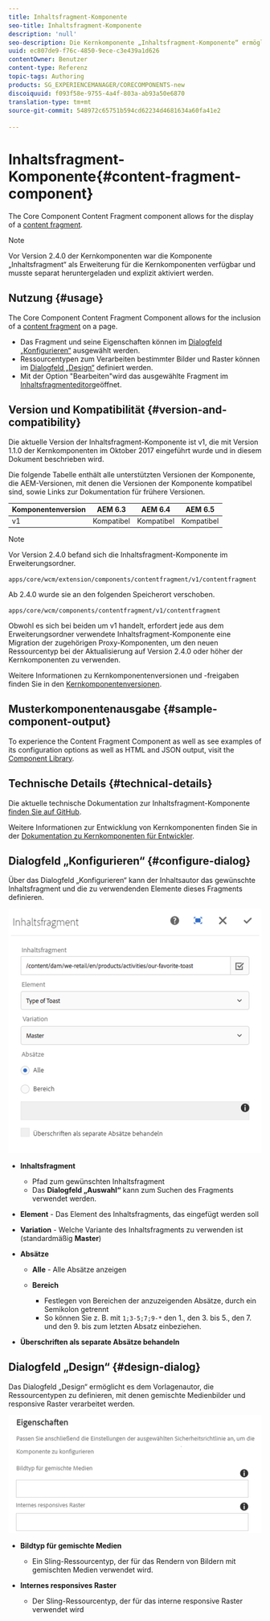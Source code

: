 ```yaml
---
title: Inhaltsfragment-Komponente
seo-title: Inhaltsfragment-Komponente
description: 'null'
seo-description: Die Kernkomponente „Inhaltsfragment-Komponente“ ermöglicht die Anzeige eines Inhaltsfragments.
uuid: ec807de9-f76c-4850-9ece-c3e439a1d626
contentOwner: Benutzer
content-type: Referenz
topic-tags: Authoring
products: SG_EXPERIENCEMANAGER/CORECOMPONENTS-new
discoiquuid: f093f58e-9755-4a4f-803a-ab93a50e6870
translation-type: tm+mt
source-git-commit: 548972c65751b594cd62234d4681634a60fa41e2

---
```



# Inhaltsfragment-Komponente{#content-fragment-component}

The Core Component Content Fragment component allows for the display of a [content fragment](https://helpx.adobe.com/experience-manager/6-5/assets/using/content-fragments.html).

>[!NOTE]
>
>Vor Version 2.4.0 der Kernkomponenten war die Komponente „Inhaltsfragment“ als Erweiterung für die Kernkomponenten verfügbar und musste separat heruntergeladen und explizit aktiviert werden.

## Nutzung {#usage}

The Core Component Content Fragment Component allows for the inclusion of a [content fragment](https://helpx.adobe.com/experience-manager/6-5/assets/using/content-fragments.html) on a page.

* Das Fragment und seine Eigenschaften können im [Dialogfeld „Konfigurieren“](#configure-dialog) ausgewählt werden.
* Ressourcentypen zum Verarbeiten bestimmter Bilder und Raster können im [Dialogfeld „Design“](#design-dialog) definiert werden.
* Mit der Option "Bearbeiten"wird das ausgewählte Fragment im [Inhaltsfragmenteditor](https://helpx.adobe.com/content/help/en/experience-manager/6-5/assets/using/content-fragments.html)geöffnet.

## Version und Kompatibilität {#version-and-compatibility}

Die aktuelle Version der Inhaltsfragment-Komponente ist v1, die mit Version 1.1.0 der Kernkomponenten im Oktober 2017 eingeführt wurde und in diesem Dokument beschrieben wird.

Die folgende Tabelle enthält alle unterstützten Versionen der Komponente, die AEM-Versionen, mit denen die Versionen der Komponente kompatibel sind, sowie Links zur Dokumentation für frühere Versionen.

| Komponentenversion | AEM 6.3 | AEM 6.4 | AEM 6.5 |
|--- |--- |--- |---|
| v1 | Kompatibel | Kompatibel | Kompatibel |

>[!NOTE]
>
>Vor Version 2.4.0 befand sich die Inhaltsfragment-Komponente im Erweiterungsordner.
>
> `apps/core/wcm/extension/components/contentfragment/v1/contentfragment`
> 
>Ab 2.4.0 wurde sie an den folgenden Speicherort verschoben.
>
>`apps/core/wcm/components/contentfragment/v1/contentfragment`
>
>Obwohl es sich bei beiden um v1 handelt, erfordert jede aus dem Erweiterungsordner verwendete Inhaltsfragment-Komponente eine Migration der zugehörigen Proxy-Komponenten, um den neuen Ressourcentyp bei der Aktualisierung auf Version 2.4.0 oder höher der Kernkomponenten zu verwenden.

Weitere Informationen zu Kernkomponentenversionen und -freigaben finden Sie in den [Kernkomponentenversionen](versions.md).

## Musterkomponentenausgabe {#sample-component-output}

To experience the Content Fragment Component as well as see examples of its configuration options as well as HTML and JSON output, visit the [Component Library](http://opensource.adobe.com/aem-core-wcm-components/library/content-fragment.html).

## Technische Details {#technical-details}

Die aktuelle technische Dokumentation zur Inhaltsfragment-Komponente [finden Sie auf GitHub](https://github.com/adobe/aem-core-wcm-components/tree/master/content/src/content/jcr_root/apps/core/wcm/components/contentfragment/v1/contentfragment).

Weitere Informationen zur Entwicklung von Kernkomponenten finden Sie in der [Dokumentation zu Kernkomponenten für Entwickler](developing.md).

## Dialogfeld „Konfigurieren“ {#configure-dialog}

Über das Dialogfeld „Konfigurieren“ kann der Inhaltsautor das gewünschte Inhaltsfragment und die zu verwendenden Elemente dieses Fragments definieren.

![](assets/chlimage_1-87.png)

* **Inhaltsfragment**

   * Pfad zum gewünschten Inhaltsfragment
   * Das **Dialogfeld „Auswahl“** kann zum Suchen des Fragments verwendet werden.

* **Element** - Das Element des Inhaltsfragments, das eingefügt werden soll
* **Variation** - Welche Variante des Inhaltsfragments zu verwenden ist (standardmäßig **Master**)

* **Absätze**

   * **Alle** - Alle Absätze anzeigen
   * **Bereich**

      * Festlegen von Bereichen der anzuzeigenden Absätze, durch ein Semikolon getrennt
      * So können Sie z. B. mit `1;3-5;7;9-*` den 1., den 3. bis 5., den 7. und den 9. bis zum letzten Absatz einbeziehen.

* **Überschriften als separate Absätze behandeln**

## Dialogfeld „Design“ {#design-dialog}

Das Dialogfeld „Design“ ermöglicht es dem Vorlagenautor, die Ressourcentypen zu definieren, mit denen gemischte Medienbilder und responsive Raster verarbeitet werden.

![](assets/chlimage_1-88.png)

* **Bildtyp für gemischte Medien**

   * Ein Sling-Ressourcentyp, der für das Rendern von Bildern mit gemischten Medien verwendet wird.

* **Internes responsives Raster**

   * Der Sling-Ressourcentyp, der für das interne responsive Raster verwendet wird